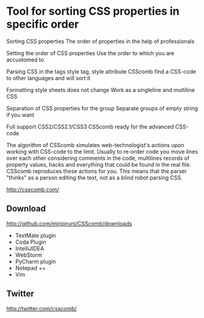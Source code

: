 # Tool for sorting CSS properties in specific order

Sorting CSS properties
The order of properties in the help of professionals

Setting the order of CSS properties
Use the order to which you are accustomed to

Parsing CSS in the tags style tag, style attribute
CSScomb find a CSS-code to other languages and will sort it

Formatting style sheets does not change
Work as a singleline and multiline CSS

Separation of CSS properties for the group
Separate groups of empty string if you want

Full support CSS2/CSS2.1/CSS3
CSScomb ready for the advanced CSS-code

The algorithm of CSScomb simulates web-technologist's actions upon working with CSS-code to the limit. Usually to re-order code you move lines over each other considering comments in the code, multilines records of property values, hacks and everything that could be found in the real file. CSScomb reproduces these actions for you. This means that the parser "thinks" as a person editing the text, not as a blind robot parsing CSS.

http://csscomb.com/


Download
--------

http://github.com/miripiruni/CSScomb/downloads

 * TextMate plugin
 * Coda Plugin
 * IntelliJIDEA
 * WebStorm
 * PyCharm plugin
 * Notepad ++
 * Vim


Twitter
-------
http://twitter.com/csscomb/

